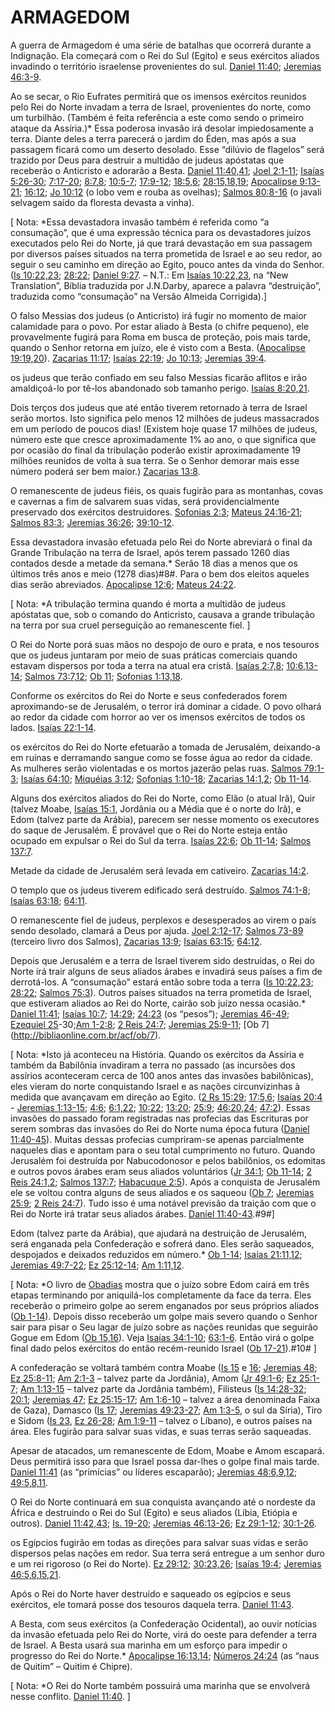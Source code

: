 # ARMAGEDOM 

A guerra de Armagedom é uma série de batalhas que ocorrerá durante a Indignação. Ela começará com o Rei do Sul (Egito) e seus exércitos aliados invadindo o território israelense provenientes do sul. [Daniel 11:40](http://bibliaonline.com.br/acf/dn/11/40); [Jeremias 46:3-9](http://bibliaonline.com.br/acf/jr/46/3-9).

Ao se secar, o Rio Eufrates permitirá que os imensos exércitos reunidos pelo Rei do Norte invadam a terra de Israel, provenientes do norte, como um turbilhão. (Também é feita referência a este como sendo o primeiro ataque da Assíria.)* Essa poderosa invasão irá desolar impiedosamente a terra. Diante deles a terra parecerá o jardim do Éden, mas após a sua passagem ficará como um deserto desolado. Esse “dilúvio de flagelos” será trazido por Deus para destruir a multidão de judeus apóstatas que receberão o Anticristo e adorarão a Besta. [Daniel 11:40,41](http://bibliaonline.com.br/acf/dn/11/40,41); [Joel 2:1-11](http://bibliaonline.com.br/acf/jl/2/1-11); [Isaías 5:26-30](http://bibliaonline.com.br/acf/is/5/26-30); [7:17-20](http://bibliaonline.com.br/acf/is/7/17-20); [8:7,8](http://bibliaonline.com.br/acf/is/8/7,8); [10:5-7](http://bibliaonline.com.br/acf/is/10/5-7); [17:9-12](http://bibliaonline.com.br/acf/is/17/9-12); [18:5,6](http://bibliaonline.com.br/acf/is/18/5,6); [28:15,18,19](http://bibliaonline.com.br/acf/is/28/15,18,19); [Apocalipse 9:13-21](http://bibliaonline.com.br/acf/ap/9/13-21); [16:12](http://bibliaonline.com.br/acf/ap/16/12); [Jo 10:12](http://bibliaonline.com.br/acf/jo/10/12) (o lobo vem e rouba as ovelhas); [Salmos 80:8-16](http://bibliaonline.com.br/acf/sl/80/8-16) (o javali selvagem saído da floresta devasta a vinha).

[ Nota: *Essa devastadora invasão também é referida como “a consumação”, que é uma expressão técnica para os devastadores juízos executados pelo Rei do Norte, já que trará devastação em sua passagem por diversos países situados na terra prometida de Israel e ao seu redor, ao seguir o seu caminho em direção ao Egito, pouco antes da vinda do Senhor. ([Is 10:22,23](http://bibliaonline.com.br/acf/is/10/22,23); [28:22](http://bibliaonline.com.br/acf/is/28/22); [Daniel 9:27](http://bibliaonline.com.br/acf/dn/9/27). – N.T.: Em [Isaías 10:22,23](http://bibliaonline.com.br/acf/is/10/22,23), na “New Translation”, Bíblia traduzida por J.N.Darby, aparece a palavra “destruição”, traduzida como “consumação” na Versão Almeida Corrigida).]

O falso Messias dos judeus (o Anticristo) irá fugir no momento de maior calamidade para o povo. Por estar aliado à Besta (o chifre pequeno), ele provavelmente fugirá para Roma em busca de proteção, pois mais tarde, quando o Senhor retorna em juízo, ele é visto com a Besta. ([Apocalipse 19:19,20](http://bibliaonline.com.br/acf/ap/19/19,20)). [Zacarias 11:17](http://bibliaonline.com.br/acf/zc/11/17); [Isaías 22:19](http://bibliaonline.com.br/acf/is/22/19); [Jo 10:13](http://bibliaonline.com.br/acf/jo/10/13); [Jeremias 39:4](http://bibliaonline.com.br/acf/jr/39/4).

os judeus que terão confiado em seu falso Messias ficarão aflitos e irão amaldiçoá-lo por tê-los abandonado sob tamanho perigo. [Isaías 8:20,21](http://bibliaonline.com.br/acf/is/8/20,21).

Dois terços dos judeus que até então tiverem retornado à terra de Israel serão mortos. Isto significa pelo menos 12 milhões de judeus massacrados em um período de poucos dias! (Existem hoje quase 17 milhões de judeus, número este que cresce aproximadamente 1% ao ano, o que significa que por ocasião do final da tribulação poderão existir aproximadamente 19 milhões reunidos de volta à sua terra. Se o Senhor demorar mais esse número poderá ser bem maior.) [Zacarias 13:8](http://bibliaonline.com.br/acf/zc/13/8).

O remanescente de judeus fiéis, os quais fugirão para as montanhas, covas e cavernas a fim de salvarem suas vidas, será providencialmente preservado dos exércitos destruidores. [Sofonias 2:3](http://bibliaonline.com.br/acf/sf/2/3); [Mateus 24:16-21](http://bibliaonline.com.br/acf/mt/24/16-21); [Salmos 83:3](http://bibliaonline.com.br/acf/sl/83/3); [Jeremias 36:26](http://bibliaonline.com.br/acf/jr/36/26); [39:10-12](http://bibliaonline.com.br/acf/jr/39/10-12).

Essa devastadora invasão efetuada pelo Rei do Norte abreviará o final da Grande Tribulação na terra de Israel, após terem passado 1260 dias contados desde a metade da semana.* Serão 18 dias a menos que os últimos três anos e meio (1278 dias)#8#. Para o bem dos eleitos aqueles dias serão abreviados. [Apocalipse 12:6](http://bibliaonline.com.br/acf/ap/12/6); [Mateus 24:22](http://bibliaonline.com.br/acf/mt/24/22).

[ Nota: *A tribulação termina quando é morta a multidão de judeus apóstatas que, sob o comando do Anticristo, causava a grande tribulação na terra por sua cruel perseguição ao remanescente fiel. ]

O Rei do Norte porá suas mãos no despojo de ouro e prata, e nos tesouros que os judeus juntaram por meio de suas práticas comerciais quando estavam dispersos por toda a terra na atual era cristã. [Isaías 2:7,8](http://bibliaonline.com.br/acf/is/2/7,8); [10:6,13-14](http://bibliaonline.com.br/acf/is/10/16,13-14); [Salmos 73:7,12](http://bibliaonline.com.br/acf/sl/73/7,12); [Ob 11](http://bibliaonline.com.br/acf/ob/11); [Sofonias 1:13,18](http://bibliaonline.com.br/acf/sf/1/13,18).

Conforme os exércitos do Rei do Norte e seus confederados forem aproximando-se de Jerusalém, o terror irá dominar a cidade. O povo olhará ao redor da cidade com horror ao ver os imensos exércitos de todos os lados. [Isaías 22:1-14](http://bibliaonline.com.br/acf/is/22/1-14).

os exércitos do Rei do Norte efetuarão a tomada de Jerusalém, deixando-a em ruínas e derramando sangue como se fosse água ao redor da cidade. As mulheres serão violentadas e os mortos jazerão pelas ruas. [Salmos 79:1-3](http://bibliaonline.com.br/acf/sl/79/1-3); [Isaías 64:10](http://bibliaonline.com.br/acf/is/64/10); [Miquéias 3:12](http://bibliaonline.com.br/acf/mq/3/12); [Sofonias 1:10-18](http://bibliaonline.com.br/acf/sf/1/10-18); [Zacarias 14:1,2](http://bibliaonline.com.br/acf/zc/14/1,2); [Ob 11-14](http://bibliaonline.com.br/acf/ob/11/-14).

Alguns dos exércitos aliados do Rei do Norte, como Elão (o atual Irã), Quir (talvez Moabe, [Isaías 15:1](http://bibliaonline.com.br/acf/is/15/1), Jordânia ou a Média que é o norte do Irã), e Edom (talvez parte da Arábia), parecem ser nesse momento os executores do saque de Jerusalém. É provável que o Rei do Norte esteja então ocupado em expulsar o Rei do Sul da terra. [Isaías 22:6](http://bibliaonline.com.br/acf/is/22/6); [Ob 11-14](http://bibliaonline.com.br/acf/ob/11/-14); [Salmos 137:7](http://bibliaonline.com.br/acf/sl/137/7).

Metade da cidade de Jerusalém será levada em cativeiro. [Zacarias 14:2](http://bibliaonline.com.br/acf/zc/14/2).

O templo que os judeus tiverem edificado será destruído. [Salmos 74:1-8](http://bibliaonline.com.br/acf/sl/74/1-8); [Isaías 63:18](http://bibliaonline.com.br/acf/is/63/18); [64:11](http://bibliaonline.com.br/acf/sl/64/11).

O remanescente fiel de judeus, perplexos e desesperados ao virem o país sendo desolado, clamará a Deus por ajuda. [Joel 2:12-17](http://bibliaonline.com.br/acf/jl/2/12-17); [Salmos 73-89](http://bibliaonline.com.br/acf/sl/73/-89) (terceiro livro dos Salmos), [Zacarias 13:9](http://bibliaonline.com.br/acf/zc/13/9); [Isaías 63:15](http://bibliaonline.com.br/acf/is/63/15); [64:12](http://bibliaonline.com.br/acf/sl/64/12).

Depois que Jerusalém e a terra de Israel tiverem sido destruídas, o Rei do Norte irá trair alguns de seus aliados árabes e invadirá seus países a fim de derrotá-los. A “consumação” estará então sobre toda a terra ([Is 10:22,23](http://bibliaonline.com.br/acf/is/10/22,23); [28:22](http://bibliaonline.com.br/acf/is/28/22); [Salmos 75:3](http://bibliaonline.com.br/acf/sl/75/3)). Outros países situados na terra prometida de Israel, que estiveram aliados ao Rei do Norte, cairão sob juízo nessa ocasião.* [Daniel 11:41](http://bibliaonline.com.br/acf/dn/11/41); [Isaías 10:7](http://bibliaonline.com.br/acf/is/10/7); [14:29](http://bibliaonline.com.br/acf/is/14/29); [24:23](http://bibliaonline.com.br/acf/is/24/23) (os “pesos”); [Jeremias 46-49](http://bibliaonline.com.br/acf/jr/46/-49); [Ezequiel 25](http://bibliaonline.com.br/acf/ez/25)-30;[Am 1-2:8](http://bibliaonline.com.br/acf/am/1); [2 Reis 24:7](http://bibliaonline.com.br/acf/2rs/24/7); [Jeremias 25:9-11](http://bibliaonline.com.br/acf/jr/25/9-11); [Ob 7] (http://bibliaonline.com.br/acf/ob/7).

[ Nota: *Isto já aconteceu na História. Quando os exércitos da Assíria e também da Babilônia invadiram a terra no passado (as incursões dos assírios aconteceram cerca de 100 anos antes das invasões babilônicas), eles vieram do norte conquistando Israel e as nações circunvizinhas à medida que avançavam em direção ao Egito. ([2 Rs 15:29](http://bibliaonline.com.br/acf/2rs/15/29); [17:5,6](http://bibliaonline.com.br/acf/2rs/17/5,6); [Isaías 20:4](http://bibliaonline.com.br/acf/is/20/4) - [Jeremias 1:13-15](http://bibliaonline.com.br/acf/jr/1/13-15); [4:6](http://bibliaonline.com.br/acf/jr/4/6); [6:1,22](http://bibliaonline.com.br/acf/jr/6/1,22); [10:22](http://bibliaonline.com.br/acf/jr/10/22); [13:20](http://bibliaonline.com.br/acf/jr/13/20); [25:9](http://bibliaonline.com.br/acf/jr/25/9); [46:20,24](http://bibliaonline.com.br/acf/jr/46/20,24); [47:2](http://bibliaonline.com.br/acf/jr/47/2)). Essas invasões do passado foram registradas nas profecias das Escrituras por serem sombras das invasões do Rei do Norte numa época futura ([Daniel 11:40-45](http://bibliaonline.com.br/acf/dn/11/40-45)). Muitas dessas profecias cumpriram-se apenas parcialmente naqueles dias e apontam para o seu total cumprimento no futuro. Quando Jerusalém foi destruída por Nabucodonosor e pelos babilônios, os edomitas e outros povos árabes eram seus aliados voluntários ([Jr 34:1](http://bibliaonline.com.br/acf/jr/34/1); [Ob 11-14](http://bibliaonline.com.br/acf/ob/11/-14); [2 Reis 24:1,2](http://bibliaonline.com.br/acf/2rs/24/1,2); [Salmos 137:7](http://bibliaonline.com.br/acf/sl/137/7); [Habacuque 2:5](http://bibliaonline.com.br/acf/hc/2/5)). Após a conquista de Jerusalém ele se voltou contra alguns de seus aliados e os saqueou ([Ob 7](http://bibliaonline.com.br/acf/ob/7); [Jeremias 25:9](http://bibliaonline.com.br/acf/jr/25/9); [2 Reis 24:7](http://bibliaonline.com.br/acf/2rs/24/7)). Tudo isso é uma notável previsão da traição com que o Rei do Norte irá tratar seus aliados árabes. [Daniel 11:40-43](http://bibliaonline.com.br/acf/dn/11/40-43).#9#]

Edom (talvez parte da Arábia), que ajudará na destruição de Jerusalém, será enganada pela Confederação e sofrerá dano. Eles serão saqueados, despojados e deixados reduzidos em número.* [Ob 1-14](http://bibliaonline.com.br/acf/ob/1/-14); [Isaías 21:11,12](http://bibliaonline.com.br/acf/is/21/11,12); [Jeremias 49:7-22](http://bibliaonline.com.br/acf/jr/49/7-22); [Ez 25:12-14](http://bibliaonline.com.br/acf/ez/25/12-14); [Am 1:11,12](http://bibliaonline.com.br/acf/am/1/11,12).

[ Nota: *O livro de [Obadias](http://bibliaonline.com.br/acf/ob/1) mostra que o juízo sobre Edom cairá em três etapas terminando por aniquilá-los completamente da face da terra. Eles receberão o primeiro golpe ao serem enganados por seus próprios aliados ([Ob 1-14](http://bibliaonline.com.br/acf/ob/1/-14)). Depois disso receberão um golpe mais severo quando o Senhor sair para pisar o Seu lagar de juízo sobre as nações reunidas que seguirão Gogue em Edom ([Ob 15,16](http://bibliaonline.com.br/acf/ob/15/,16)). Veja [Isaías 34:1-10](http://bibliaonline.com.br/acf/is/34/1-10); [63:1-6](http://bibliaonline.com.br/acf/is/63/1-6). Então virá o golpe final dado pelos exércitos do então recém-reunido Israel ([Ob 17-21](http://bibliaonline.com.br/acf/ob/17/-21)).#10# ]

A confederação se voltará também contra Moabe ([Is 15](http://bibliaonline.com.br/acf/is/15) e [16](http://bibliaonline.com.br/acf/is/16); [Jeremias 48](http://bibliaonline.com.br/acf/jr/48); [Ez 25:8-11](http://bibliaonline.com.br/acf/ez/25/8-11); [Am 2:1-3](http://bibliaonline.com.br/acf/am/2/1-3) – talvez parte da Jordânia), Amom ([Jr 49:1-6](http://bibliaonline.com.br/acf/jr/49/1-6); [Ez 25:1-7](http://bibliaonline.com.br/acf/ez/25/1-7); [Am 1:13-15](http://bibliaonline.com.br/acf/am/1/13-15) – talvez parte da Jordânia também), Filisteus ([Is 14:28-32](http://bibliaonline.com.br/acf/is/14/28-32); [20:1](http://bibliaonline.com.br/acf/is/20/1); [Jeremias 47](http://bibliaonline.com.br/acf/jr/47); [Ez 25:15-17](http://bibliaonline.com.br/acf/ez/25/15-17); [Am 1:6-10](http://bibliaonline.com.br/acf/am/1/6-10) – talvez a área denominada Faixa de Gaza), Damasco ([Is 17](http://bibliaonline.com.br/acf/is/17); [Jeremias 49:23-27](http://bibliaonline.com.br/acf/jr/49/23-27); [Am 1:3-5](http://bibliaonline.com.br/acf/am/1/3-5), o sul da Síria), Tiro e Sidom ([Is 23](http://bibliaonline.com.br/acf/is/23), [Ez 26-28](http://bibliaonline.com.br/acf/ez/26/-28); [Am 1:9-11](http://bibliaonline.com.br/acf/am/1/9-11) – talvez o Líbano), e outros países na área. Eles fugirão para salvar suas vidas, e suas terras serão saqueadas.

Apesar de atacados, um remanescente de Edom, Moabe e Amom escapará. Deus permitirá isso para que Israel possa dar-lhes o golpe final mais tarde. [Daniel 11:41](http://bibliaonline.com.br/acf/dn/11/41) (as “primícias” ou líderes escaparão); [Jeremias 48:6,9,12](http://bibliaonline.com.br/acf/jr/48/6,9,12); [49:5,8,11](http://bibliaonline.com.br/acf/is/49/5,8,11).

O Rei do Norte continuará em sua conquista avançando até o nordeste da África e destruindo o Rei do Sul (Egito) e seus aliados (Líbia, Etiópia e outros). [Daniel 11:42,43](http://bibliaonline.com.br/acf/dn/11/42,43); [Is. 19-20](http://bibliaonline.com.br/acf/is/19/20); [Jeremias 46:13-26](http://bibliaonline.com.br/acf/jr/46/13-26); [Ez 29:1-12](http://bibliaonline.com.br/acf/ez/29/1-12); [30:1-26](http://bibliaonline.com.br/acf/is/30/1-26).

os Egípcios fugirão em todas as direções para salvar suas vidas e serão dispersos pelas nações em redor. Sua terra será entregue a um senhor duro e um rei rigoroso (o Rei do Norte). [Ez 29:12](http://bibliaonline.com.br/acf/ez/29/12); [30:23,26](http://bibliaonline.com.br/acf/ez/30/23,26); [Isaías 19:4](http://bibliaonline.com.br/acf/is/19/4); [Jeremias 46:5,6,15,21](http://bibliaonline.com.br/acf/jr/46/5,6,15,21).

Após o Rei do Norte haver destruído e saqueado os egípcios e seus exércitos, ele tomará posse dos tesouros daquela terra. [Daniel 11:43](http://bibliaonline.com.br/acf/dn/11/43).

A Besta, com seus exércitos (a Confederação Ocidental), ao ouvir notícias da invasão efetuada pelo Rei do Norte, virá do oeste para defender a terra de Israel. A Besta usará sua marinha em um esforço para impedir o progresso do Rei do Norte.* [Apocalipse 16:13,14](http://bibliaonline.com.br/acf/ap/16/13,14); [Números 24:24](http://bibliaonline.com.br/acf/nm/24/24) (as “naus de Quitim” – Quitim é Chipre).

[ Nota: *O Rei do Norte também possuirá uma marinha que se envolverá nesse conflito. [Daniel 11:40](http://bibliaonline.com.br/acf/dn/11/40). ]